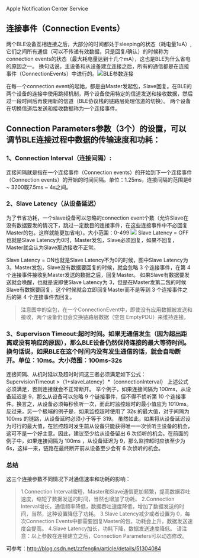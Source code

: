 
Apple Notification Center Service
## 连接事件（Connection Events）
两个BLE设备互相连接之后，大部分的时间都处于sleeping的状态（耗电量1uA）,它们之间所有通信（可以不传递有效数据，只是回复/确认）的时候称为connection events的状态（最大耗电量达到十几个mA），这也是BLE为什么省电的原因之一。
换句话说，主设备和从设备建立连接之后，所有的通信都是在连接事件（ConnectionEvents）中进行的。![BLE参数连接](http://img.blog.csdn.net/20160503142423050)

在每一个connection event的起始，都是由Master发起包，Slave回复。在BLE的两个设备的连接中使用跳频机制，两个设备使用特定的信道发送和接收数据，然后过一段时间后再使用新的信道（BLE协议栈的链路层处理信道的切换）。
两个设备在切换信道后发送和接收数据称为一个连接事件。

## Connection Parameters参数（3个）的设置，可以调节BLE连接过程中数据的传输速度和功耗：
### 1、Connection Interval（连接间隔）:
连接间隔就是指在一个连接事件（Connection events）的开始到下一个连接事件（Connection events）的开始的时间间隔。单位：1.25ms，连接间隔的范围是6 ~ 3200既7.5ms ~ 4s之间。
### 2、Slave Latency（从设备延迟）
为了节省功耗，一个slave设备可以忽略的connection event个数（允许Slave在没有数据要发的情况下，跳过一定数目的连接事件，在这些连接事件中不必回复Master的包，这样就能更加省电）。大小范围：0-499
![](http://img.blog.csdn.net/20160503142816839)
Slave Latency = OFF也就是Slave Latency为0时，Master发包，Slave必须回复，如果不回复，Master就会认为Slave那边接收不正常。

Slave Latency = ON也就是Slave Latency不为0的时候，图中Slave Latency为 3。Master发包，Slave没有数据要回复的时候，就会忽略 3 个连接事件，在第 4 个连接事件接收到Master发送的数据之后，回复Master。
如果Slave有数据要发送就会唤醒，也就是说即使Slave Latency为 3，但是在Master发第二包的时候Slave有数据要回复，这个时候就会立即回复Master而不是等到 3 个连接事件之后的第 4 个连接事件去回复。
> 注意图中的空包，在一个ConnectionEvent中，即使没有应用数据被发送和接收，两个设备仍旧会交换链路层数据（空包 EmptyPDU）来维持连接。

### 3、Supervison Timeout:超时时间。如果无通信发生（因为超出距离或没有响应的原因），那么BLE设备仍然保持连接的最大等待时间。换句话说，如果BLE在这个时间内没有发生通信的话，就会自动断开。单位：10ms。大小范围：100ms-32s
连接间隔、从机时延以及超时时间这三者必须满足如下公式：
SupervisionTimeout >（1+slaveLatency）*（connectionInterval）
上述公式必须满足，否则连接就会不正常断开。
举个例子，如果连接间隔为 100ms，从设备延迟是 9，那么从设备可以忽略 9 个链接事件，但不得不侦听第 10 个连接事件。换言之，从设备必须每秒侦听一次，而此时监控超时的最小值应为 1010ms。反过来，另一个极端的例子是，如果监控超时使用了 32s 的最大值，对于间隔为 100ms 的链路，从设备延时必须小于等于 319。
虽然如此，如果将从设备延迟设为可行的最大值，在监控超时发生前从设备只能获得唯一一次侦听主设备的机会，这可不是一个好主意。因此，建议至少给从设备留出 6 次侦听的机会。在前面的例子中，如果连接间隔为 100ms ，从设备延迟为 9，那么监控超时应该至少为 6s，这样一来，链路在最终断开前从设备至少会有 6 次侦听的机会。
### 总结
这三个连接参数不同情况下对通信速率和功耗的影响：
> 1.Connection Interval缩短，Master和Slave通信更加频繁，提高数据吞吐速度，缩短了数据发送的时间，当然也增加了功耗。
> 2.Connection Interval增长，通信频率降低，数据吞吐速度降低，增加了数据发送的时间，当然，这种设置降低了功耗。
> 3.Slave Latency减少或者设置为 0，每次Connection Events中都需要回复Master的包，功耗会上升，数据发送速度会提高。
> 4.Slave Latency加长，功耗下降，数据发送速度降低。
请注意：以上参数在连接建立之后，Connection Parameters可以动态修改。

可参考：http://blog.csdn.net/zzfenglin/article/details/51304084

